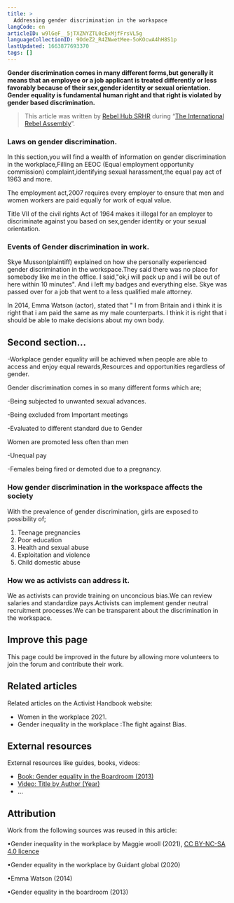 ```yaml
---
title: >
  Addressing gender discrimination in the workspace
langCode: en
articleID: w9lGeF__5jTXZNYZTL0cExMjfFrsVL5g
languageCollectionID: 9OdeZ2_R4ZNwetMee-5oKOcwA4hH8S1p
lastUpdated: 1663877693370
tags: []
---
```


**Gender discrimination comes in many different forms,but generally it means that an employee or a job applicant is treated differently or less favorably because of their sex,gender identity or sexual orientation. Gender equality is fundamental human right and that right is violated by gender based discrimination.**

> This article was written by [Rebel Hub SRHR](https://www.instagram.com/__wanjikumwangi/?igshid=YmMyMTA2M2Y%3D) during “[The International Rebel Assembly](/rebelassembly/hub)”.

### **Laws on gender discrimination.**

In this section,you will find a wealth of information on gender discrimination in the workplace,Filling an EEOC (Equal employment opportunity commission) complaint,identifying sexual harassment,the equal pay act of 1963 and more.

The employment act,2007 requires every employer to ensure that men and women workers are paid equally for work of equal value.

Title VII of the civil rights Act of 1964 makes it illegal for an employer to discriminate against you based on sex,gender identity or your sexual orientation.

### **Events of Gender discrimination in work.**

Skye Musson(plaintiff) explained on how she personally experienced gender discrimination in the workspace.They said there was no place for somebody like me in the office. I said,"ok,i will pack up and i will be out of here within 10 minutes". And i left my badges and everything else. Skye was passed over for a job that went to a less qualified male attorney.

In 2014, Emma Watson (actor), stated that " I m from Britain and i think it is right that i am paid the same as my male counterparts. I think it is right that i should be able to make decisions about my own body.

## Second section…

\-Workplace gender equality will be achieved when people are able to access and enjoy equal rewards,Resources and opportunities regardless of gender.

Gender discrimination comes in so many different forms which are;

\-Being subjected to unwanted sexual advances.

\-Being excluded from Important meetings

\-Evaluated to different standard due to Gender

Women are promoted less often than men

\-Unequal pay

\-Females being fired or demoted due to a pregnancy.

### **How gender discrimination in the workspace affects the society**

With the prevalence of gender discrimination, girls are exposed to possibility of;

1.  Teenage pregnancies
2.  Poor education
3.  Health and sexual abuse
4.  Exploitation and violence
5.  Child domestic abuse

### **How we as activists can address it.**

We as activists can provide training on unconcious bias.We can review salaries and standardize pays.Activists can implement gender neutral recruitment processes.We can be transparent about the discrimination in the workspace.

## Improve this page

This page could be improved in the future by allowing more volunteers to join the forum and contribute their work.

## Related articles

Related articles on the Activist Handbook website:

-   Women in the workplace 2021.
-   Gender inequality in the workplace :The fight against Bias.

## External resources

External resources like guides, books, videos:

-   [Book: Gender equality in the Boardroom (2013)](/support/content/reference)
-   [Video: Title by Author (Year)](/support/content/reference)
-   …

## Attribution

Work from the following sources was reused in this article:

•Gender inequality in the workplace by Maggie wooll (2021), [CC BY-NC-SA 4.0 licence](https://creativecommons.org/licenses/by-nc-sa/4.0/)

•Gender equality in the workplace by Guidant global (2020)

•Emma Watson (2014)

•Gender equality in the boardroom (2013)